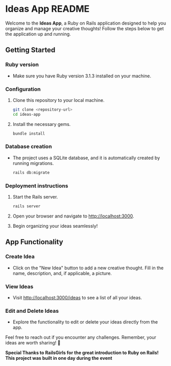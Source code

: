 # Ideas App README 

Welcome to the **Ideas App**, a Ruby on Rails application designed to help you organize and manage your creative thoughts! Follow the steps below to get the application up and running.

## Getting Started

### Ruby version
- Make sure you have Ruby version 3.1.3 installed on your machine. 

### Configuration
1. Clone this repository to your local machine.
    ```bash
    git clone <repository-url>
    cd ideas-app
    ```

2. Install the necessary gems.
    ```bash
    bundle install
    ```

### Database creation
- The project uses a SQLite database, and it is automatically created by running migrations.
    ```bash
    rails db:migrate
    ```

### Deployment instructions
1. Start the Rails server.
    ```bash
    rails server
    ```

2. Open your browser and navigate to [http://localhost:3000](http://localhost:3000).

3. Begin organizing your ideas seamlessly!

## App Functionality

### Create Idea
- Click on the "New Idea" button to add a new creative thought. Fill in the name, description, and, if applicable, a picture.

### View Ideas
- Visit [http://localhost:3000/ideas](http://localhost:3000/ideas) to see a list of all your ideas.

### Edit and Delete Ideas
- Explore the functionality to edit or delete your ideas directly from the app.


Feel free to reach out if you encounter any challenges. Remember, your ideas are worth sharing! 🚀


**Special Thanks to RailsGirls for the great introduction to Ruby on Rails! This project was built in one day during the event**